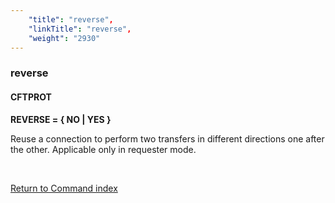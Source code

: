 ```yaml
---
    "title": "reverse",
    "linkTitle": "reverse",
    "weight": "2930"
---
```

<span id="reverse"></span>

### reverse

#### CFTPROT

****REVERSE = { NO &#124; YES }****

Reuse a connection to perform two transfers in different directions
one after the other. Applicable only in requester mode.

 

[Return to Command index](../../)
